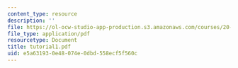 ```yaml
---
content_type: resource
description: ''
file: https://ol-ocw-studio-app-production.s3.amazonaws.com/courses/20-309-biological-engineering-ii-instrumentation-and-measurement-fall-2006/e5a631930e48074e0dbd558ecf5f560c_tutorial1.pdf
file_type: application/pdf
resourcetype: Document
title: tutorial1.pdf
uid: e5a63193-0e48-074e-0dbd-558ecf5f560c
---
```

